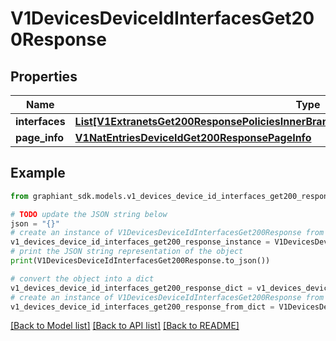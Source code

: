 # V1DevicesDeviceIdInterfacesGet200Response


## Properties

Name | Type | Description | Notes
------------ | ------------- | ------------- | -------------
**interfaces** | [**List[V1ExtranetsGet200ResponsePoliciesInnerBranchesExcludedDevicesInnerInterfacesInner]**](V1ExtranetsGet200ResponsePoliciesInnerBranchesExcludedDevicesInnerInterfacesInner.md) |  | [optional] 
**page_info** | [**V1NatEntriesDeviceIdGet200ResponsePageInfo**](V1NatEntriesDeviceIdGet200ResponsePageInfo.md) |  | [optional] 

## Example

```python
from graphiant_sdk.models.v1_devices_device_id_interfaces_get200_response import V1DevicesDeviceIdInterfacesGet200Response

# TODO update the JSON string below
json = "{}"
# create an instance of V1DevicesDeviceIdInterfacesGet200Response from a JSON string
v1_devices_device_id_interfaces_get200_response_instance = V1DevicesDeviceIdInterfacesGet200Response.from_json(json)
# print the JSON string representation of the object
print(V1DevicesDeviceIdInterfacesGet200Response.to_json())

# convert the object into a dict
v1_devices_device_id_interfaces_get200_response_dict = v1_devices_device_id_interfaces_get200_response_instance.to_dict()
# create an instance of V1DevicesDeviceIdInterfacesGet200Response from a dict
v1_devices_device_id_interfaces_get200_response_from_dict = V1DevicesDeviceIdInterfacesGet200Response.from_dict(v1_devices_device_id_interfaces_get200_response_dict)
```
[[Back to Model list]](../README.md#documentation-for-models) [[Back to API list]](../README.md#documentation-for-api-endpoints) [[Back to README]](../README.md)


